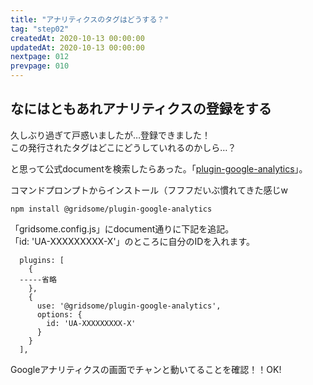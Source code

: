 ```yaml
---
title: "アナリティクスのタグはどうする？"
tag: "step02"
createdAt: 2020-10-13 00:00:00
updatedAt: 2020-10-13 00:00:00
nextpage: 012
prevpage: 010
---
```


## なにはともあれアナリティクスの登録をする

久しぶり過ぎて戸惑いましたが…登録できました！  
この発行されたタグはどこにどうしていれるのかしら…？

と思って公式documentを検索したらあった。「[plugin-google-analytics](https://gridsome.org/plugins/@gridsome/plugin-google-analytics)」。

コマンドプロンプトからインストール（フフフだいぶ慣れてきた感じw

    npm install @gridsome/plugin-google-analytics

「gridsome.config.js」にdocument通りに下記を追記。  
「id: 'UA-XXXXXXXXX-X'」のところに自分のIDを入れます。

      plugins: [
        {
      -----省略
        },
        {
          use: '@gridsome/plugin-google-analytics',
          options: {
            id: 'UA-XXXXXXXXX-X'
          }
        }
      ],

Googleアナリティクスの画面でチャンと動いてることを確認！！OK!
